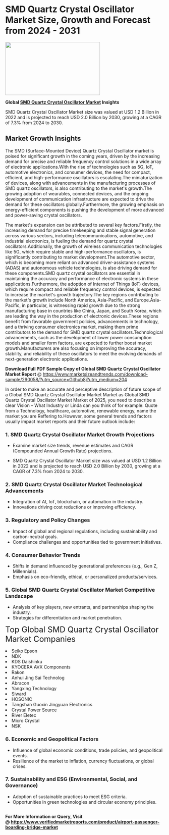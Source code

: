<H1>SMD Quartz Crystal Oscillator Market Size, Growth and Forecast from 2024 - 2031</H1><img class="aligncenter size-medium wp-image-584254" src="https://thirdeyenews.in/wp-content/uploads/2024/09/Global-Market-Research-300x168.jpeg" alt="" width="300" height="168" /><p><strong>Global&nbsp;<a href="https://www.marketsizeandtrends.com/download-sample/290058/?utm_source=Github8j?utm_medium=204">SMD Quartz Crystal Oscillator Market</a> Insights</strong></p><p>SMD Quartz Crystal Oscillator Market size was valued at USD 1.2 Billion in 2022 and is projected to reach USD 2.0 Billion by 2030, growing at a CAGR of 7.3% from 2024 to 2030.</p><p><h2>Market Growth Insights</h2> <p>The SMD (Surface-Mounted Device) Quartz Crystal Oscillator market is poised for significant growth in the coming years, driven by the increasing demand for precise and reliable frequency control solutions in a wide array of electronic applications.With the rise of technologies such as 5G, IoT, automotive electronics, and consumer devices, the need for compact, efficient, and high-performance oscillators is escalating.The miniaturization of devices, along with advancements in the manufacturing processes of SMD quartz oscillators, is also contributing to the market's growth.The growing adoption of wearables, connected devices, and the ongoing development of communication infrastructure are expected to drive the demand for these oscillators globally.Furthermore, the growing emphasis on energy-efficient components is pushing the development of more advanced and power-saving crystal oscillators.</p> <p>The market's expansion can be attributed to several key factors.Firstly, the increasing demand for precise timekeeping and stable signal generation across various sectors, including telecommunications, automotive, and industrial electronics, is fueling the demand for quartz crystal oscillators.Additionally, the growth of wireless communication technologies like 5G, which require stable and high-performance oscillators, is significantly contributing to market development.The automotive sector, which is becoming more reliant on advanced driver-assistance systems (ADAS) and autonomous vehicle technologies, is also driving demand for these components.SMD quartz crystal oscillators are essential in maintaining the accuracy and performance of electronic systems in these applications.Furthermore, the adoption of Internet of Things (IoT) devices, which require compact and reliable frequency control devices, is expected to increase the market's growth trajectory.The key regions contributing to the market's growth include North America, Asia-Pacific, and Europe.Asia-Pacific, in particular, is witnessing rapid growth due to the strong manufacturing base in countries like China, Japan, and South Korea, which are leading the way in the production of electronic devices.These regions benefit from favorable government policies, advancements in technology, and a thriving consumer electronics market, making them prime contributors to the demand for SMD quartz crystal oscillators.Technological advancements, such as the development of lower power consumption models and smaller form factors, are expected to further boost market growth.Manufacturers are also focusing on improving the accuracy, stability, and reliability of these oscillators to meet the evolving demands of next-generation electronic applications.<p><span class=""><strong>Download Full PDF Sample Copy of Global SMD Quartz Crystal Oscillator Market Report</strong> @ <a href="https://www.marketsizeandtrends.com/download-sample/290058/?utm_source=Github8j?utm_medium=204" target="_blank">https://www.marketsizeandtrends.com/download-sample/290058/?utm_source=Github8j?utm_medium=204</a></span></p><p>In order to make an accurate and perceptive description of future scope of a Global&nbsp;SMD Quartz Crystal Oscillator Market Market as Global&nbsp;SMD Quartz Crystal Oscillator Market Market of 2025, you need to describe a clear Vision &ndash; What Industry or Linda can you think of for example: Quote from a Technology, healthcare, automotive, renewable energy, name the market you are Reffering to.However, some general trends and factors usually impact market reports and their future outlook include:</p><h3>1.&nbsp;<strong>SMD Quartz Crystal Oscillator Market Growth Projections</strong></h3><ul><li>Examine market size trends, revenue estimates and CAGR (Compounded Annual Growth Rate) projections.</li><li><p>SMD Quartz Crystal Oscillator Market size was valued at USD 1.2 Billion in 2022 and is projected to reach USD 2.0 Billion by 2030, growing at a CAGR of 7.3% from 2024 to 2030.</p></li></ul><h3>2.&nbsp;<strong>SMD Quartz Crystal Oscillator Market Technological Advancements</strong></h3><ul><li>Integration of AI, IoT, blockchain, or automation in the industry.</li><li>Innovations driving cost reductions or improving efficiency.</li></ul><h3>3.&nbsp;<strong>Regulatory and Policy Changes</strong></h3><ul><li>Impact of global and regional regulations, including sustainability and carbon-neutral goals.</li><li>Compliance challenges and opportunities tied to government initiatives.</li></ul><h3>4.&nbsp;<strong>Consumer Behavior Trends</strong></h3><ul><li>Shifts in demand influenced by generational preferences (e.g., Gen Z, Millennials).</li><li>Emphasis on eco-friendly, ethical, or personalized products/services.</li></ul><h3>5.&nbsp;<strong>Global SMD Quartz Crystal Oscillator Market Competitive Landscape</strong></h3><ul><li>Analysis of key players, new entrants, and partnerships shaping the industry.</li><li>Strategies for differentiation and market penetration.</li></ul><p data-pm-slice="1 1 []"><span style="color: inherit; font-family: inherit; font-size: 25px;">Top Global SMD Quartz Crystal Oscillator Market Companies</span></p><div class="" data-test-id=""><p><li>Seiko Epson</li><li> NDK</li><li> KDS Daishinku</li><li> KYOCERA AVX Components</li><li> Rakon</li><li> Anhui Jing Sai Technolog</li><li> Abracon</li><li> Yangxing Technology</li><li> Siward</li><li> HOSONIC</li><li> Tangshan Guoxin Jingyuan Electronics</li><li> Crystal Power Source</li><li> River Eletec</li><li> Micro Crystal</li><li> NSK</li></p></div><h3>6.&nbsp;<strong>Economic and Geopolitical Factors</strong></h3><ul><li>Influence of global economic conditions, trade policies, and geopolitical events.</li><li>Resilience of the market to inflation, currency fluctuations, or global crises.</li></ul><h3>7.&nbsp;<strong>Sustainability and ESG (Environmental, Social, and Governance)</strong></h3><ul><li>Adoption of sustainable practices to meet ESG criteria.</li><li>Opportunities in green technologies and circular economy principles.</li></ul><h2><strong style="font-size: 14px;">For More Information or Query, Visit @&nbsp;</strong><a style="background-color: #ffffff; font-size: 14px;" href="https://www.marketsizeandtrends.com/report/smd-quartz-crystal-oscillator-market/" target="_blank">https://www.verifiedmarketreports.com/product/airport-passenger-boarding-bridge-market</a></h2>